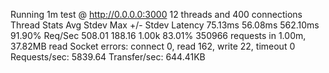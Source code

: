 Running 1m test @ http://0.0.0.0:3000
  12 threads and 400 connections
  Thread Stats   Avg      Stdev     Max   +/- Stdev
    Latency    75.13ms   56.08ms 562.10ms   91.90%
    Req/Sec   508.01    188.16     1.00k    83.01%
  350966 requests in 1.00m, 37.82MB read
  Socket errors: connect 0, read 162, write 22, timeout 0
Requests/sec:   5839.64
Transfer/sec:    644.41KB

